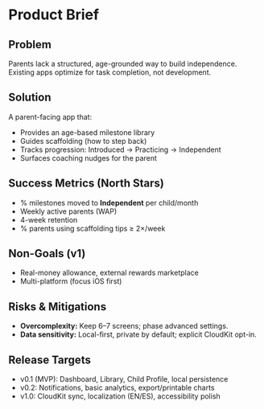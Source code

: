 # Product Brief

## Problem
Parents lack a structured, age-grounded way to build independence. Existing apps optimize for task completion, not development.

## Solution
A parent-facing app that:
- Provides an age-based milestone library
- Guides scaffolding (how to step back)
- Tracks progression: Introduced → Practicing → Independent
- Surfaces coaching nudges for the parent

## Success Metrics (North Stars)
- % milestones moved to **Independent** per child/month
- Weekly active parents (WAP)
- 4-week retention
- % parents using scaffolding tips ≥ 2×/week

## Non-Goals (v1)
- Real-money allowance, external rewards marketplace
- Multi-platform (focus iOS first)

## Risks & Mitigations
- **Overcomplexity:** Keep 6–7 screens; phase advanced settings.
- **Data sensitivity:** Local-first, private by default; explicit CloudKit opt-in.

## Release Targets
- v0.1 (MVP): Dashboard, Library, Child Profile, local persistence
- v0.2: Notifications, basic analytics, export/printable charts
- v1.0: CloudKit sync, localization (EN/ES), accessibility polish
